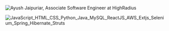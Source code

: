 ![Ayush Jaipuriar, Associate Software Engineer at HighRadius](https://pimp-my-readme.webapp.io/pimp-my-readme/wavy-banner?subtitle=Associate%20Software%20Engineer%20at%20HighRadius&title=Ayush%20Jaipuriar)

![JavaScript_HTML_CSS_Python_Java_MySQL_ReactJS_AWS_Extjs_Selenium_Spring_Hibernate_Struts](https://pimp-my-readme.webapp.io/pimp-my-readme/technology?technology=JavaScript_HTML_CSS_Python_Java_MySQL_ReactJS_AWS_Extjs_Selenium_Spring_Hibernate_Struts)

<!---
- 👋 Hi, I’m @ayush-jaipuriar
- 👀 I’m currently working as an Assosiate Software Engineer - I in Highradius.
- 🌱 I’m currently learning full stack web development.

- 📫 How to reach me : jaipuriar.ayush@gmail.com


ayush-jaipuriar/ayush-jaipuriar is a ✨ special ✨ repository because its `README.md` (this file) appears on your GitHub profile.
You can click the Preview link to take a look at your changes.
--->
